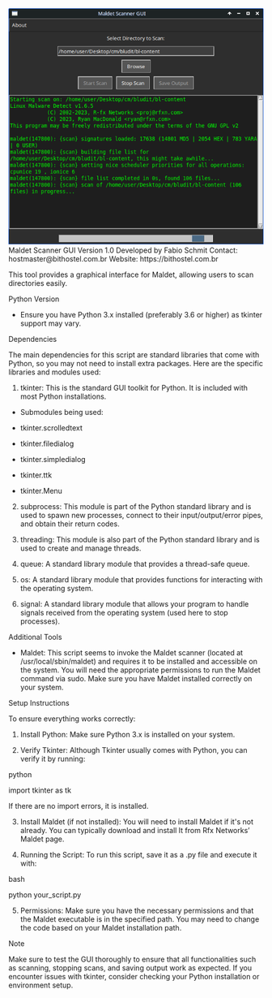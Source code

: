 <img src="https://github.com/fls3131/maldetgui/blob/main/mainwindow.png"/>
Maldet Scanner GUI Version 1.0 Developed by Fabio Schmit
Contact: hostmaster@bithostel.com.br
Website: https://bithostel.com.br

This tool provides a graphical interface for Maldet, allowing users to scan directories easily.

Python Version

- Ensure you have Python 3.x installed (preferably 3.6 or higher) as tkinter support may vary.

Dependencies

The main dependencies for this script are standard libraries that come with Python, so you may not need to install extra packages. Here are the specific libraries and modules used:

1. tkinter: This is the standard GUI toolkit for Python. It is included with most Python installations.

- Submodules being used:

- tkinter.scrolledtext

- tkinter.filedialog

- tkinter.simpledialog

- tkinter.ttk

- tkinter.Menu

2. subprocess: This module is part of the Python standard library and is used to spawn new processes, connect to their input/output/error pipes, and obtain their return codes.

3. threading: This module is also part of the Python standard library and is used to create and manage threads.

4. queue: A standard library module that provides a thread-safe queue.

5. os: A standard library module that provides functions for interacting with the operating system.

6. signal: A standard library module that allows your program to handle signals received from the operating system (used here to stop processes).

Additional Tools

- Maldet: This script seems to invoke the Maldet scanner (located at /usr/local/sbin/maldet) and requires it to be installed and accessible on the system. You will need the appropriate permissions to run the Maldet command via sudo. Make sure you have Maldet installed correctly on your system.

Setup Instructions

To ensure everything works correctly:

1. Install Python: Make sure Python 3.x is installed on your system.

2. Verify Tkinter: Although Tkinter usually comes with Python, you can verify it by running:

python

   import tkinter as tk
   



If there are no import errors, it is installed.

3. Install Maldet (if not installed): You will need to install Maldet if it's not already. You can typically download and install It from Rfx Networks’ Maldet page.

4. Running the Script: To run this script, save it as a .py file and execute it with:

bash

   python your_script.py
   



5. Permissions: Make sure you have the necessary permissions and that the Maldet executable is in the specified path. You may need to change the code based on your Maldet installation path.

Note

Make sure to test the GUI thoroughly to ensure that all functionalities such as scanning, stopping scans, and saving output work as expected. If you encounter issues with tkinter, consider checking your Python installation or environment setup.
